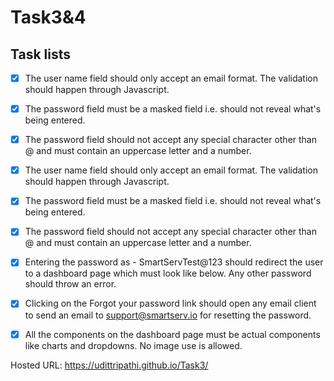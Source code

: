 # Task3&4 

## Task lists

- [x] The user name field should only accept an email format. The validation should happen through Javascript.
- [x] The password field must be a masked field i.e. should not reveal what's being entered. 
- [x] The password field should not accept any special character other than @ and must contain an uppercase letter and a number.
- [x] The user name field should only accept an email format. The validation should happen through Javascript.
- [x] The password field must be a masked field i.e. should not reveal what's being entered.
- [x] The password field should not accept any special character other than @ and must contain an uppercase letter and a number.
- [x] Entering the password as - SmartServTest@123 should redirect the user to a dashboard page which must look like below. Any other password should throw an error.
- [x] Clicking on the Forgot your password link should open any email client to send an email to support@smartserv.io for resetting the password.
- [x] All the components on the dashboard page must be actual components like charts and dropdowns. No image use is allowed.


Hosted URL:  https://udittripathi.github.io/Task3/

